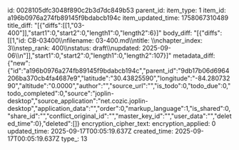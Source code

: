 id: 0028105dfc3048f890c2b3d7dc849b53
parent_id: 
item_type: 1
item_id: a196b0976a274fb89145f9bdabcb194c
item_updated_time: 1758067310489
title_diff: "[{\"diffs\":[[1,\"03-400\"]],\"start1\":0,\"start2\":0,\"length1\":0,\"length2\":6}]"
body_diff: "[{\"diffs\":[[1,\"id: CB-03400\\\nfilename: 03-400.md\\\ntitle: \\\nchapter_index: 3\\\nstep_rank: 400\\\nstatus: draft\\\nupdated: 2025-09-06\\\n\"]],\"start1\":0,\"start2\":0,\"length1\":0,\"length2\":107}]"
metadata_diff: {"new":{"id":"a196b0976a274fb89145f9bdabcb194c","parent_id":"9db17b06d6964206ba370cb4fa4687e9","latitude":"30.43825590","longitude":"-84.28073290","altitude":"0.0000","author":"","source_url":"","is_todo":0,"todo_due":0,"todo_completed":0,"source":"joplin-desktop","source_application":"net.cozic.joplin-desktop","application_data":"","order":0,"markup_language":1,"is_shared":0,"share_id":"","conflict_original_id":"","master_key_id":"","user_data":"","deleted_time":0},"deleted":[]}
encryption_cipher_text: 
encryption_applied: 0
updated_time: 2025-09-17T00:05:19.637Z
created_time: 2025-09-17T00:05:19.637Z
type_: 13
